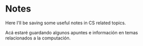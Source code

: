 # Notes
Here I'll be saving some useful notes in CS related topics.

Acá estaré guardando algunos apuntes e información en temas relacionados a la computación.
